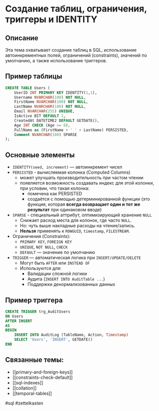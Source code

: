 # Создание таблиц, ограничения, триггеры и IDENTITY

## Описание
Эта тема охватывает создание таблиц в SQL, использование автоинкрементных полей, ограничений (constraints), значений по умолчанию, а также использование триггеров.

## Пример таблицы
```sql
CREATE TABLE Users (
    UserID INT PRIMARY KEY IDENTITY(1,1),
    Username NVARCHAR(100) NOT NULL,
    FirstName NVARCHAR(100) NOT NULL,
    LastName NVARCHAR(100) NOT NULL,
    Email NVARCHAR(255) UNIQUE,
    IsActive BIT DEFAULT 1,
    CreatedAt DATETIME2 DEFAULT GETDATE(),
    Age INT CHECK (Age >= 0),
    FullName as (FirstName + ' ' + LastName) PERSISTED,
    Comment NVARCHAR(100) SPARSE
);
```

## Основные элементы

- `IDENTITY(seed, increment)` — автоинкремент чисел
- `PERSISTED` - вычисляемая колонка (Computed Columns)
	- может улучшать производительность при частом чтении
	- появляется возможность создавать индекс для этой колонки, при условии, что такая колонка:
		- помечена как PERSISTED
		- создаётся с помощью детерминированной функции (это функция, которая **всегда возвращает один и тот же результат** при одинаковом вводе)
- `SPARSE` - специальный аттрибут, оптимизирующий хранение `NULL`
	- Снижает расход места для колонок, где часто `NULL`.    
	- Но: чуть выше накладные расходы на чтение/запись.    
	- **Нельзя** применять к `ROWGUID`, `timestamp`, `FILESTREAM`.
- Ограничения (Constraints):
	- `PRIMARY KEY`, `FOREIGN KEY`
	- `UNIQUE`, `NOT NULL`, `CHECK`
	- `DEFAULT` — значение по умолчанию
- `TRIGGER` — автоматическая логика при `INSERT/UPDATE/DELETE`
	- Могут быть `AFTER` или `INSTEAD OF`
	- Используются для:
		- Валидации сложной логики    
		- Аудита (`INSERT INTO AuditTable ...`)    
		- Поддержки денормализованных данных
## Пример триггера
```sql
CREATE TRIGGER trg_AuditUsers
ON Users
AFTER INSERT
AS
BEGIN
    INSERT INTO AuditLog (TableName, Action, Timestamp)
    SELECT 'Users', 'INSERT', GETDATE()
END
```

## Связанные темы:
- [[primary-and-foreign-keys]]
- [[constraints-check-default]]
- [[sql-indexes]]
- [[collation]]
- [[temporal-tables]]



#sql #zettelkasten
